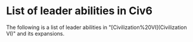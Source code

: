 # List of leader abilities in Civ6

The following is a list of leader abilities in "[Civilization%20VI](Civilization VI)" and its expansions.